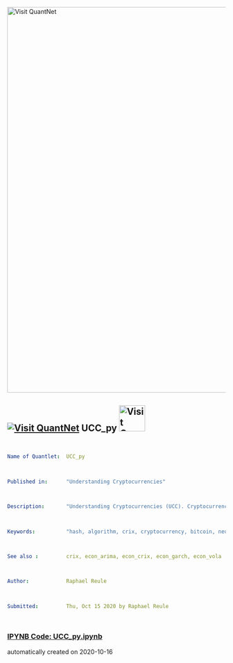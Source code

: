 [<img src="https://github.com/QuantLet/Styleguide-and-FAQ/blob/master/pictures/banner.png" width="888" alt="Visit QuantNet">](http://quantlet.de/)

## [<img src="https://github.com/QuantLet/Styleguide-and-FAQ/blob/master/pictures/qloqo.png" alt="Visit QuantNet">](http://quantlet.de/) **UCC_py** [<img src="https://github.com/QuantLet/Styleguide-and-FAQ/blob/master/pictures/QN2.png" width="60" alt="Visit QuantNet 2.0">](http://quantlet.de/)

```yaml


Name of Quantlet:  UCC_py

 

Published in:      "Understanding Cryptocurrencies"

  

Description:       "Understanding Cryptocurrencies (UCC). Cryptocurrencies refer to a type of digital cash that use distributed ledger - or blockchain technology - to provide secure transactions. These currencies are generally misunderstood. While initially dismissed as fads or bubbles, most large central banks are considering launching their own version of national cryptocurrencies. In contrast to most data in financial economics, there is a plethora of detailed (free) data on the history of every transaction for the cryptocurrency complex. Further, there is little empirically-oriented research on this new asset class. This is an extraordinary research opportunity for academia. We provide a starting point by giving an insight into Cryptocurrency mechanisms and detailing summary statistics and focusing on potential future research avenues in financial economics."

 

Keywords:          "hash, algorithm, crix, cryptocurrency, bitcoin, neural network, trading, fintech"



See also :         crix, econ_arima, econ_crix, econ_garch, econ_vola



Author:            Raphael Reule

  

Submitted:         Thu, Oct 15 2020 by Raphael Reule

  

```

### [IPYNB Code: UCC_py.ipynb](UCC_py.ipynb)


automatically created on 2020-10-16